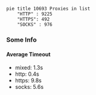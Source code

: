 
```mermaid
pie title 10693 Proxies in list
    "HTTP" : 9225
    "HTTPS": 492
    "SOCKS" : 976
```

### Some Info
#### Average Timeout

- mixed: 1.3s
- http: 0.4s
- https: 9.8s
- socks: 5.6s